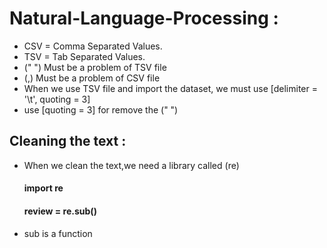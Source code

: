 # Natural-Language-Processing :

- CSV = Comma Separated Values.
- TSV = Tab Separated Values.
- (" ") Must be a problem of TSV file
- (,) Must be a problem of CSV file
- When we use TSV file and import the dataset, we must use [delimiter = '\t', quoting = 3]
- use [quoting = 3] for remove the (" ")

## Cleaning the text :
 - When we clean the text,we need a library called (re)
    #### import re
    #### review = re.sub() 
 - sub is a function
